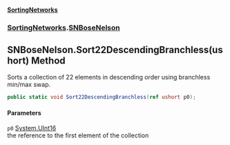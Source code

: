 #### [SortingNetworks](index.md 'index')
### [SortingNetworks](SortingNetworks.md 'SortingNetworks').[SNBoseNelson](SortingNetworks_SNBoseNelson.md 'SortingNetworks.SNBoseNelson')
## SNBoseNelson.Sort22DescendingBranchless(ushort) Method
Sorts a collection of 22 elements in descending order using branchless min/max swap.  
```csharp
public static void Sort22DescendingBranchless(ref ushort p0);
```
#### Parameters
<a name='SortingNetworks_SNBoseNelson_Sort22DescendingBranchless(ushort)_p0'></a>
`p0` [System.UInt16](https://docs.microsoft.com/en-us/dotnet/api/System.UInt16 'System.UInt16')  
the reference to the first element of the collection
  
